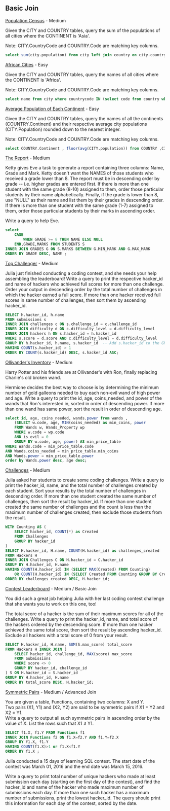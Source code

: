 

## Basic Join

[Population Census](https://www.hackerrank.com/challenges/asian-population/problem) - Medium

Given the CITY and COUNTRY tables, query the sum of the populations of all cities where the CONTINENT is 'Asia'.

Note: CITY.CountryCode and COUNTRY.Code are matching key columns.
```sql
select sum(city.population) from city left join country on city.countrycode = country.code   where CONTINENT like "%Asia%";
```

[African Cities](https://www.hackerrank.com/challenges/african-cities/problem?isFullScreen=true) - Easy

Given the CITY and COUNTRY tables, query the names of all cities where the CONTINENT is 'Africa'.

Note: CITY.CountryCode and COUNTRY.Code are matching key columns.
```sql
select name from city where countrycode IN (select code from country where CONTINENT = 'Africa');
```

[Average Population of Each Continent](https://www.hackerrank.com/challenges/average-population-of-each-continent/problem?isFullScreen=true) - Easy

Given the CITY and COUNTRY tables, query the names of all the continents (COUNTRY.Continent) and their respective average city populations (CITY.Population) rounded down to the nearest integer.

Note: CITY.CountryCode and COUNTRY.Code are matching key columns.
```sql
select COUNTRY.Continent , floor(avg(CITY.population)) from COUNTRY ,CITY where CITY.countrycode =  COUNTRY.code group by COUNTRY.Continent;
```

[The Report](https://www.hackerrank.com/challenges/the-report/problem?isFullScreen=true) - Medium

Ketty gives Eve a task to generate a report containing three columns: Name, Grade and Mark. Ketty doesn't want the NAMES of those students who received a grade lower than 8. The report must be in descending order by grade -- i.e. higher grades are entered first. If there is more than one student with the same grade (8-10) assigned to them, order those particular students by their name alphabetically. Finally, if the grade is lower than 8, use "NULL" as their name and list them by their grades in descending order. If there is more than one student with the same grade (1-7) assigned to them, order those particular students by their marks in ascending order.

Write a query to help Eve.
```sql
select 
    CASE
        WHEN GRADE >= 8 THEN NAME ELSE NULL
    END,GRADE,MARKS FROM STUDENTS S
INNER JOIN GRADES G ON S.MARKS BETWEEN G.MIN_MARK AND G.MAX_MARK
ORDER BY GRADE DESC, NAME ;  
```


[Top Challenger](https://www.hackerrank.com/challenges/full-score/problem?isFullScreen=true) - Medium

Julia just finished conducting a coding contest, and she needs your help assembling the leaderboard! Write a query to print the respective hacker_id and name of hackers who achieved full scores for more than one challenge. Order your output in descending order by the total number of challenges in which the hacker earned a full score. If more than one hacker received full scores in same number of challenges, then sort them by ascending hacker_id.
``` sql
SELECT h.hacker_id, h.name
FROM submissions s
INNER JOIN challenges c ON s.challenge_id = c.challenge_id
INNER JOIN difficulty d ON c.difficulty_level = d.difficulty_level 
INNER JOIN hackers h ON s.hacker_id = h.hacker_id
WHERE s.score = d.score AND c.difficulty_level = d.difficulty_level
GROUP BY h.hacker_id, h.name, s.hacker_id  -- Add s.hacker_id to the GROUP BY clause
HAVING COUNT(s.hacker_id) > 1
ORDER BY COUNT(s.hacker_id) DESC, s.hacker_id ASC;
```

[Ollivander's Inventory](https://www.hackerrank.com/challenges/harry-potter-and-wands/problem) - Medium

Harry Potter and his friends are at Ollivander's with Ron, finally replacing Charlie's old broken wand.

Hermione decides the best way to choose is by determining the minimum number of gold galleons needed to buy each non-evil wand of high power and age. Write a query to print the id, age, coins_needed, and power of the wands that Ron's interested in, sorted in order of descending power. If more than one wand has same power, sort the result in order of descending age.
```sql
select id, age, coins_needed, wands.power from wands , 
    (SELECT w.code, age, MIN(coins_needed) as min_coins, power
    FROM Wands w, Wands_Property wp
    WHERE w.code = wp.code
    AND is_evil = 0
    GROUP BY w.code, age, power) AS min_price_table
WHERE Wands.code = min_price_table.code
AND Wands.coins_needed = min_price_table.min_coins
AND Wands.power = min_price_table.power
order by Wands.power desc, age desc;
```

[Challenges](https://www.hackerrank.com/challenges/challenges/problem?isFullScreen=true) - Medium

Julia asked her students to create some coding challenges. Write a query to print the hacker_id, name, and the total number of challenges created by each student. Sort your results by the total number of challenges in descending order. If more than one student created the same number of challenges, then sort the result by hacker_id. If more than one student created the same number of challenges and the count is less than the maximum number of challenges created, then exclude those students from the result.
```sql
WITH Counting AS (
    SELECT hacker_id, COUNT(*) as Created 
    FROM Challenges
    GROUP BY hacker_id
)
SELECT H.hacker_id, H.name, COUNT(H.hacker_id) as challenges_created
FROM Hackers H
INNER JOIN Challenges C ON H.hacker_id = C.hacker_id
GROUP BY H.hacker_id, H.name
HAVING COUNT(H.hacker_id) IN (SELECT MAX(Created) FROM Counting)
    OR COUNT(H.hacker_id) IN (SELECT Created FROM Counting GROUP BY Created HAVING COUNT(Created) = 1)
ORDER BY challenges_created DESC, H.hacker_id;
```

[Contest Leaderboard](https://www.hackerrank.com/challenges/contest-leaderboard/problem) - Medium / Basic Join

You did such a great job helping Julia with her last coding contest challenge that she wants you to work on this one, too!

The total score of a hacker is the sum of their maximum scores for all of the challenges. Write a query to print the hacker_id, name, and total score of the hackers ordered by the descending score. If more than one hacker achieved the same total score, then sort the result by ascending hacker_id. Exclude all hackers with a total score of 0 from your result.
```sql
SELECT H.hacker_id, H.name, SUM(S.max_score) total_score
FROM Hackers H INNER JOIN (
    SELECT hacker_id, challenge_id, MAX(score) max_score
    FROM Submissions
    WHERE score <> 0
    GROUP BY hacker_id, challenge_id
) S ON H.hacker_id = S.hacker_id
GROUP BY H.hacker_id, H.name
ORDER BY total_score DESC, H.hacker_id;
```

[Symmetric Pairs](https://www.hackerrank.com/challenges/symmetric-pairs/problem) - Medium / Advanced Join 

You are given a table, Functions, containing two columns: X and Y.\
Two pairs (X1, Y1) and (X2, Y2) are said to be symmetric pairs if X1 = Y2 and X2 = Y1.\
Write a query to output all such symmetric pairs in ascending order by the value of X. List the rows such that X1 ≤ Y1.

```sql
SELECT f1.X, f1.Y FROM Functions f1
INNER JOIN Functions f2 ON f1.X=f2.Y AND f1.Y=f2.X
GROUP BY f1.X, f1.Y
HAVING COUNT(f1.X)>1 or f1.X<f1.Y
ORDER BY f1.X ;
```

[](https://www.hackerrank.com/challenges/15-days-of-learning-sql/problem?isFullScreen=true)
Julia conducted a 15 days of learning SQL contest. The start date of the contest was March 01, 2016 and the end date was March 15, 2016.

Write a query to print total number of unique hackers who made at least  submission each day (starting on the first day of the contest), and find the hacker_id and name of the hacker who made maximum number of submissions each day. If more than one such hacker has a maximum number of submissions, print the lowest hacker_id. The query should print this information for each day of the contest, sorted by the date.